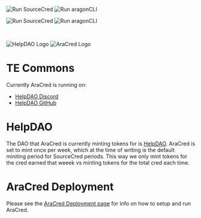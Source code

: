 ![Run SourceCred](https://github.com/aracred/AraCred/workflows/Run%20SourceCred/badge.svg)
![Run aragonCLI](https://github.com/aracred/AraCred/workflows/Run%20aragonCLI/badge.svg)

![Run SourceCred](https://github.com/aracred/AraCred/workflows/Run%20SourceCred/badge.svg)
![Run aragonCLI](https://github.com/aracred/AraCred/workflows/Run%20aragonCLI/badge.svg)

<br>

![HelpDAO Logo](https://avatars0.githubusercontent.com/u/62441206?s=200&v=4)
![AraCred Logo](https://avatars3.githubusercontent.com/u/63201387?s=200&v=4)

# TE Commons

Currently AraCred is running on:
- [HelpDAO Discord](https://discord.gg/4mCRjT7)
- [HelpDAO GitHub](https://github.com/HelpDAO)

# HelpDAO

The DAO that AraCred is currently minting tokens for is [HelpDAO](https://mainnet.aragon.org/#/helpdao/). AraCred is set to mint once per week, which at the time of writing is the default miniting period for SourceCred periods. This way we only mint tokens for the cred earned that weeek vs minting tokens for the total cred each time.  

# AraCred Deployment

Please see the [AraCred Deployment page](https://aracred.github.io/website/docs/deploymentOverview/) for info on how to setup and run AraCred.

